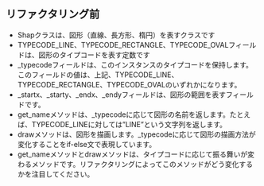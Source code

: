 ## リファクタリング前
- Shapクラスは、図形（直線、長方形、楕円）を表すクラスです
- TYPECODE_LINE、TYPECODE_RECTANGLE、TYPECODE_OVALフィールドは、図形のタイプコードを表す定数です
- _typecodeフィールドは、このインスタンスのタイプコードを保持します。このフィールドの値は、上記、TYPECODE_LINE、TYPECODE_RECTANGLE、TYPECODE_OVALのいずれかになります。
- _startx、_starty、_endx、_endyフィールドは、図形の範囲を表すフィールドです。
- get_nameメソッドは、_typecodeに応じて図形の名前を返します。たとえば、TYPECODE_LINEに対しては”LINE”という文字列を返します。
- drawメソッドは、図形を描画します。_typecodeに応じて図形の描画方法が変化することをif-else文で表現しています。
- get_nameメソッドとdrawメソッドは、タイプコードに応じて振る舞いが変わるメソッドです。リファクタリングによってこのメソッドがどう変化するかを注目してください。